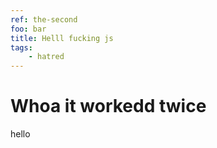 ```yaml
---
ref: the-second
foo: bar
title: Helll fucking js
tags: 
    - hatred
---
```



# Whoa it workedd twice


hello